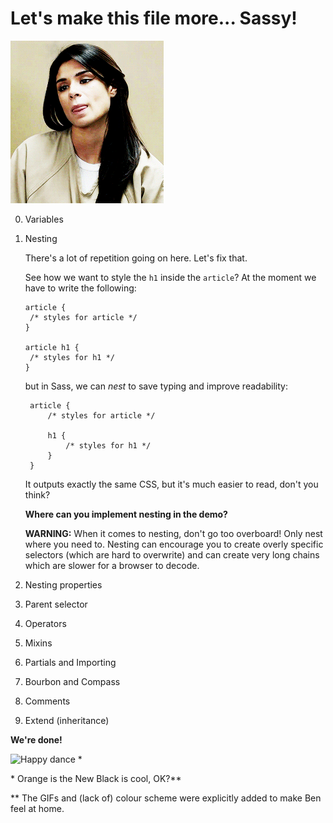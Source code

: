 Let's make this file more... Sassy!
====================================

<img src="https://github.com/glombek/sass-workshop/blob/master/resources/sass.gif?raw=true" alt="Sass" />

0. Variables
0. Nesting

   There's a lot of repetition going on here. Let's fix that.
   
   See how we want to style the `h1` inside the `article`? At the moment we have to write the following:
   
   ```
   article {
   	/* styles for article */
   }
   
   article h1 {
   	/* styles for h1 */
   }
   ```
   
   but in Sass, we can *nest* to save typing and improve readability:
   
   ```
  	article {
		/* styles for article */
		
		h1 {
			/* styles for h1 */
		}  
	}
   ```
   
   It outputs exactly the same CSS, but it's much easier to read, don't you think?
   
   **Where can you implement nesting in the demo?**
   
   **WARNING:** When it comes to nesting, don't go too overboard! Only nest where you need to. Nesting can encourage you to create overly specific selectors (which are hard to overwrite) and can create very long chains which are slower for a browser to decode. 
   
0. Nesting properties
0. Parent selector
0. Operators
0. Mixins
0. Partials and Importing
0. Bourbon and Compass
0. Comments
0. Extend (inheritance)

**We're done!**

<img src="https://github.com/glombek/sass-workshop/blob/master/resources/happydance.gif?raw=true" alt="Happy dance" title="Happy dance" /> *


\* Orange is the New Black is cool, OK?\*\*

\*\* The GIFs and (lack of) colour scheme were explicitly added to make Ben feel at home.
   
